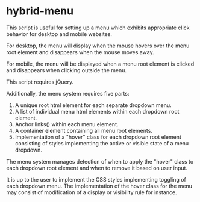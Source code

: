 # hybrid-menu

This script is useful for setting up a menu which exhibits appropriate click behavior for desktop and mobile websites.

For desktop, the menu will display when the mouse hovers over the menu root element and disappears when the mouse moves away.

For mobile, the menu will be displayed when a menu root element is clicked and disappears when clicking outside the menu.

This script requires jQuery.

Additionally, the menu system requires five parts:

1.  A unique root html element for each separate dropdown menu.
2.  A list of individual menu html elements within each dropdown root element.
3.  Anchor links(<a>) within each menu element.
4.  A container element containing all menu root elements.
5.  Implementation of a "hover" class for each dropdown root element consisting of styles implementing the active or visible state of a menu dropdown.
  
The menu system manages detection of when to apply the "hover" class to each dropdown root element and when to remove it based on user input.

It is up to the user to implement the CSS styles implementing toggling of each dropdown menu.  The implementation of the hover class for the menu may consist of modification of a display or visibility rule for instance.
